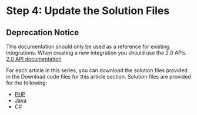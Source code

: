 # Step 4: Update the Solution Files

## Deprecation Notice

This documentation should only be used as a reference for existing integrations. When creating a new integration you should use the 2.0 APIs. [2.0 API documentation](/analytics-apis/docs/2.0/)

For each article in this series, you can download the solution files provided in the Download code files for this article section. Solution files are provided for the following:

- [PHP](c_PHP.md#)
- [Java](c_Java.md#)
- C#

